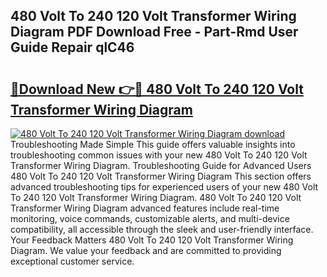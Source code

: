 ## 480 Volt To 240 120 Volt Transformer Wiring Diagram PDF Download Free - Part-Rmd User Guide Repair qlC46

# <h2><a href="http://dflqqq.blite.top/?on=480+Volt+To+240+120+Volt+Transformer+Wiring+Diagram">🔗Download New 👉🔴 480 Volt To 240 120 Volt Transformer Wiring Diagram</a></h2>

[![480 Volt To 240 120 Volt Transformer Wiring Diagram download](https://i.imgur.com/lujVjoI.png)](http://dflqqq.blite.top/?on=480+Volt+To+240+120+Volt+Transformer+Wiring+Diagram)
Troubleshooting Made Simple This guide offers valuable insights into troubleshooting common issues with your new 480 Volt To 240 120 Volt Transformer Wiring Diagram. Troubleshooting Guide for Advanced Users 480 Volt To 240 120 Volt Transformer Wiring Diagram This section offers advanced troubleshooting tips for experienced users of your new 480 Volt To 240 120 Volt Transformer Wiring Diagram. 480 Volt To 240 120 Volt Transformer Wiring Diagram advanced features include real-time monitoring, voice commands, customizable alerts, and multi-device compatibility, all accessible through the sleek and user-friendly interface. Your Feedback Matters 480 Volt To 240 120 Volt Transformer Wiring Diagram. We value your feedback and are committed to providing exceptional customer service.

